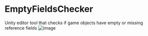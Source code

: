 # EmptyFieldsChecker
 Unity editor tool that checks if game objects have empty or missing reference fields 
![image](https://user-images.githubusercontent.com/46417741/227472151-6dc49689-0191-4854-a121-df214112468c.png)
